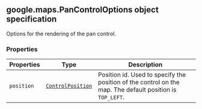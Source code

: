 <h2 id="PanControlOptions">
google.maps.PanControlOptions
object specification
</h2><p>Options for the rendering of the pan control.</p><h3>Properties</h3><table summary="interface PanControlOptions - Properties" width="100%">
<thead>
<tr><th>Properties</th>
<th>Type</th>
<th>Description</th>
</tr></thead>
<tbody>
<tr>
<td><code>position</code></td>
<td><code><a href="https://github.com/amenadiel/google-maps-documentation/blob/master/docs/google.maps.ControlPosition.md">ControlPosition</a></code></td>
<td>Position id. Used to specify the position of the control on the map. The default position is <code>TOP_LEFT</code>.</td>
</tr>
</tbody>
</table>